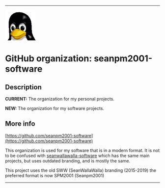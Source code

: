 
***

![LowQuality_Seanpm2001-software_Icon.png failed to load. The file may be missing or corrupt. Check the file path for errors first.](/AdditionalInfo/1/seanpm2001-software/LowQuality_Seanpm2001-software_Icon.png)

# GitHub organization: seanpm2001-software

## Description

**CURRENT:** The organization for my personal projects.

**NEW:** The organization for my software projects.

## More info

[https://github.com/seanpm2001-software](https://github.com/seanpm2001-software)

This organization is used for my software that is in a modern format. It is not to be confused with [seanwallawalla-software](https://github.com/seanwallawalla-software) which has the same main projects, but uses outdated branding, and is mostly the same.

This project uses the old SWW (SeanWallaWalla) branding (2015-2019) the preferred format is now SPM2001 (Seanpm2001)

***
